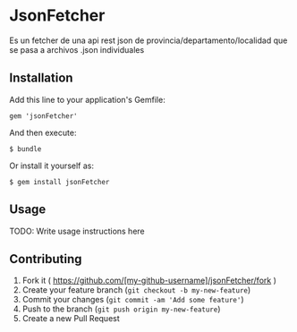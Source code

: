 # JsonFetcher

Es un fetcher de una api rest json de provincia/departamento/localidad que se pasa a archivos .json individuales

## Installation

Add this line to your application's Gemfile:

    gem 'jsonFetcher'

And then execute:

    $ bundle

Or install it yourself as:

    $ gem install jsonFetcher

## Usage

TODO: Write usage instructions here

## Contributing

1. Fork it ( https://github.com/[my-github-username]/jsonFetcher/fork )
2. Create your feature branch (`git checkout -b my-new-feature`)
3. Commit your changes (`git commit -am 'Add some feature'`)
4. Push to the branch (`git push origin my-new-feature`)
5. Create a new Pull Request
